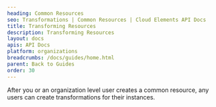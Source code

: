 ```yaml
---
heading: Common Resources
seo: Transformations | Common Resources | Cloud Elements API Docs
title: Transforming Resources
description: Transforming Resources
layout: docs
apis: API Docs
platform: organizations
breadcrumbs: /docs/guides/home.html
parent: Back to Guides
order: 30
---
```


After you or an organization level user creates a common resource, any users can create transformations for their instances.

